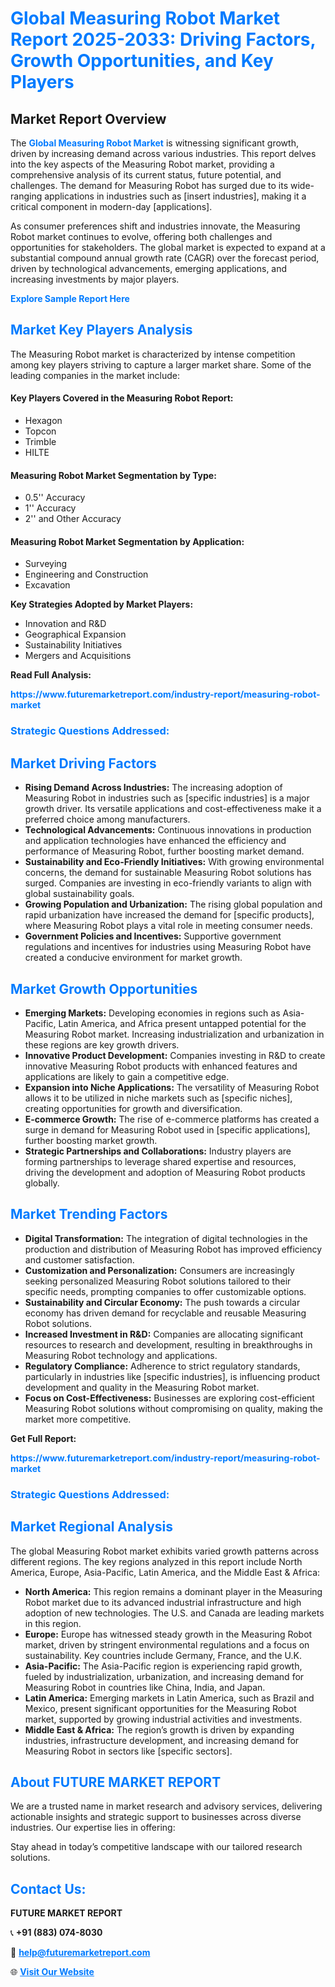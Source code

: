 <h1 style="color: #007BFF;">Global Measuring Robot Market Report 2025-2033: Driving Factors, Growth Opportunities, and Key Players</h1>

<section id="overview">
<h2>Market Report Overview</h2>
<p>The <a href="https://www.futuremarketreport.com/industry-report/measuring-robot-market" style="color: #007BFF; text-decoration: none;"><strong>Global Measuring Robot Market</strong></a> is witnessing significant growth, driven by increasing demand across various industries. This report delves into the key aspects of the Measuring Robot market, providing a comprehensive analysis of its current status, future potential, and challenges. The demand for Measuring Robot has surged due to its wide-ranging applications in industries such as [insert industries], making it a critical component in modern-day [applications].</p>
<p>As consumer preferences shift and industries innovate, the Measuring Robot market continues to evolve, offering both challenges and opportunities for stakeholders. The global market is expected to expand at a substantial compound annual growth rate (CAGR) over the forecast period, driven by technological advancements, emerging applications, and increasing investments by major players.</p>
</section>

<section id="overview">
<p><a href="https://www.futuremarketreport.com/request-sample/reportId=43034" style="color: #007BFF; text-decoration: none;"><strong>Explore Sample Report Here</strong></a></p>
</section>

<section id="key-players">
<h2 style="color: #007BFF;">Market Key Players Analysis</h2>
<p>The Measuring Robot market is characterized by intense competition among key players striving to capture a larger market share. Some of the leading companies in the market include:</p>
<h4>Key Players Covered in the Measuring Robot Report:</h4>
<ul><li>Hexagon</li><li>Topcon</li><li>Trimble</li><li>HILTE</li></ul>
<h4>Measuring Robot Market Segmentation by Type:</h4>
<ul><li>0.5&#039;&#039; Accuracy</li><li>1&#039;&#039; Accuracy</li><li>2&#039;&#039; and Other Accuracy</li></ul>

<h4>Measuring Robot Market Segmentation by Application:</h4>
<ul><li>Surveying</li><li>Engineering and Construction</li><li>Excavation</li></ul>
<p><strong>Key Strategies Adopted by Market Players:</strong></p>
<ul>
<li>Innovation and R&D</li>
<li>Geographical Expansion</li>
<li>Sustainability Initiatives</li>
<li>Mergers and Acquisitions</li>
</ul>
</section>

<section>
<p><strong>Read Full Analysis: </strong></p><a href="https://www.futuremarketreport.com/industry-report/measuring-robot-market" style="color: #007BFF; text-decoration: none;"><strong>https://www.futuremarketreport.com/industry-report/measuring-robot-market</strong></a>
<h3 style="color: #007BFF;">Strategic Questions Addressed:</h3>
</section>

<section id="driving-factors">
<h2 style="color: #007BFF;">Market Driving Factors</h2>
<ul>
<li><strong>Rising Demand Across Industries:</strong> The increasing adoption of Measuring Robot in industries such as [specific industries] is a major growth driver. Its versatile applications and cost-effectiveness make it a preferred choice among manufacturers.</li>
<li><strong>Technological Advancements:</strong> Continuous innovations in production and application technologies have enhanced the efficiency and performance of Measuring Robot, further boosting market demand.</li>
<li><strong>Sustainability and Eco-Friendly Initiatives:</strong> With growing environmental concerns, the demand for sustainable Measuring Robot solutions has surged. Companies are investing in eco-friendly variants to align with global sustainability goals.</li>
<li><strong>Growing Population and Urbanization:</strong> The rising global population and rapid urbanization have increased the demand for [specific products], where Measuring Robot plays a vital role in meeting consumer needs.</li>
<li><strong>Government Policies and Incentives:</strong> Supportive government regulations and incentives for industries using Measuring Robot have created a conducive environment for market growth.</li>
</ul>
</section>

<section id="growth-opportunities">
<h2 style="color: #007BFF;">Market Growth Opportunities</h2>
<ul>
<li><strong>Emerging Markets:</strong> Developing economies in regions such as Asia-Pacific, Latin America, and Africa present untapped potential for the Measuring Robot market. Increasing industrialization and urbanization in these regions are key growth drivers.</li>
<li><strong>Innovative Product Development:</strong> Companies investing in R&D to create innovative Measuring Robot products with enhanced features and applications are likely to gain a competitive edge.</li>
<li><strong>Expansion into Niche Applications:</strong> The versatility of Measuring Robot allows it to be utilized in niche markets such as [specific niches], creating opportunities for growth and diversification.</li>
<li><strong>E-commerce Growth:</strong> The rise of e-commerce platforms has created a surge in demand for Measuring Robot used in [specific applications], further boosting market growth.</li>
<li><strong>Strategic Partnerships and Collaborations:</strong> Industry players are forming partnerships to leverage shared expertise and resources, driving the development and adoption of Measuring Robot products globally.</li>
</ul>
</section>

<section id="trending-factors">
<h2 style="color: #007BFF;">Market Trending Factors</h2>
<ul>
<li><strong>Digital Transformation:</strong> The integration of digital technologies in the production and distribution of Measuring Robot has improved efficiency and customer satisfaction.</li>
<li><strong>Customization and Personalization:</strong> Consumers are increasingly seeking personalized Measuring Robot solutions tailored to their specific needs, prompting companies to offer customizable options.</li>
<li><strong>Sustainability and Circular Economy:</strong> The push towards a circular economy has driven demand for recyclable and reusable Measuring Robot solutions.</li>
<li><strong>Increased Investment in R&D:</strong> Companies are allocating significant resources to research and development, resulting in breakthroughs in Measuring Robot technology and applications.</li>
<li><strong>Regulatory Compliance:</strong> Adherence to strict regulatory standards, particularly in industries like [specific industries], is influencing product development and quality in the Measuring Robot market.</li>
<li><strong>Focus on Cost-Effectiveness:</strong> Businesses are exploring cost-efficient Measuring Robot solutions without compromising on quality, making the market more competitive.</li>
</ul>
</section>

<section>
<p><strong>Get Full Report: </strong></p><a href="https://www.futuremarketreport.com/industry-report/measuring-robot-market" style="color: #007BFF; text-decoration: none;"><strong>https://www.futuremarketreport.com/industry-report/measuring-robot-market</strong></a>
<h3 style="color: #007BFF;">Strategic Questions Addressed:</h3>
</section>


<section id="regional-analysis">
<h2 style="color: #007BFF;">Market Regional Analysis</h2>
<p>The global Measuring Robot market exhibits varied growth patterns across different regions. The key regions analyzed in this report include North America, Europe, Asia-Pacific, Latin America, and the Middle East & Africa:</p>
<ul>
<li><strong>North America:</strong> This region remains a dominant player in the Measuring Robot market due to its advanced industrial infrastructure and high adoption of new technologies. The U.S. and Canada are leading markets in this region.</li>
<li><strong>Europe:</strong> Europe has witnessed steady growth in the Measuring Robot market, driven by stringent environmental regulations and a focus on sustainability. Key countries include Germany, France, and the U.K.</li>
<li><strong>Asia-Pacific:</strong> The Asia-Pacific region is experiencing rapid growth, fueled by industrialization, urbanization, and increasing demand for Measuring Robot in countries like China, India, and Japan.</li>
<li><strong>Latin America:</strong> Emerging markets in Latin America, such as Brazil and Mexico, present significant opportunities for the Measuring Robot market, supported by growing industrial activities and investments.</li>
<li><strong>Middle East & Africa:</strong> The region’s growth is driven by expanding industries, infrastructure development, and increasing demand for Measuring Robot in sectors like [specific sectors].</li>
</ul>
</section>

<footer>
<h2 style="color: #007BFF;">About FUTURE MARKET REPORT</h2>
<p>We are a trusted name in market research and advisory services, delivering actionable insights and strategic support to businesses across diverse industries. Our expertise lies in offering:</p>

<p>Stay ahead in today’s competitive landscape with our tailored research solutions.</p>

<h2 style="color: #007BFF;">Contact Us:</h2>
<p><strong>FUTURE MARKET REPORT</strong></p>
<p>📞 <strong>+91 (883) 074-8030</strong></p>
<p>📧 <strong><a href="mailto:help@futuremarketreport.com" style="color: #007BFF;">help@futuremarketreport.com</a></strong></p>
<p>🌐 <strong><a href="https://www.futuremarketreport.com/" style="color: #007BFF;">Visit Our Website</a></strong></p>
</footer>